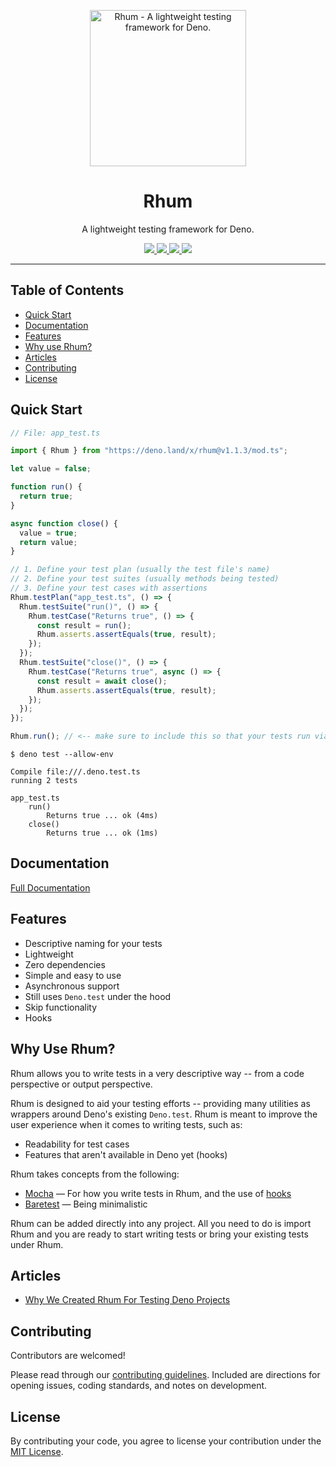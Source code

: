 <p align="center">
  <img src="./logo.svg" height="250" alt="Rhum - A lightweight testing framework for Deno.">
  <h1 align="center">Rhum</h1>
</p>
<p align="center">A lightweight testing framework for Deno.</p>
<p align="center">
  <a href="https://github.com/drashland/rhum/releases">
    <img src="https://img.shields.io/github/release/drashland/rhum.svg?color=bright_green&label=latest">
  </a>
  <a href="https://github.com/drashland/rhum/actions">
    <img src="https://img.shields.io/github/workflow/status/drashland/rhum/master?label=ci">
  </a>
  <a href="https://discord.gg/SgejNXq">
    <img src="https://img.shields.io/badge/chat-on%20discord-blue">
  </a>
  <a href="https://twitter.com/drash_land">
    <img src="https://img.shields.io/twitter/url?label=%40drash_land&style=social&url=https%3A%2F%2Ftwitter.com%2Fdrash_land">
  </a>
</p>

---

## Table of Contents
- [Quick Start](#quick-start)
- [Documentation](#documentation)
- [Features](#features)
- [Why use Rhum?](#why-use-rhum)
- [Articles](#articles)
- [Contributing](#contributing)
- [License](#license)

## Quick Start

```typescript
// File: app_test.ts

import { Rhum } from "https://deno.land/x/rhum@v1.1.3/mod.ts";

let value = false;

function run() {
  return true;
}

async function close() {
  value = true;
  return value;
}

// 1. Define your test plan (usually the test file's name)
// 2. Define your test suites (usually methods being tested)
// 3. Define your test cases with assertions
Rhum.testPlan("app_test.ts", () => {
  Rhum.testSuite("run()", () => {
    Rhum.testCase("Returns true", () => {
      const result = run();
      Rhum.asserts.assertEquals(true, result);
    });
  });
  Rhum.testSuite("close()", () => {
    Rhum.testCase("Returns true", async () => {
      const result = await close();
      Rhum.asserts.assertEquals(true, result);
    });
  });
});

Rhum.run(); // <-- make sure to include this so that your tests run via `deno test`
```

```
$ deno test --allow-env

Compile file:///.deno.test.ts
running 2 tests

app_test.ts
    run()
        Returns true ... ok (4ms)
    close()
        Returns true ... ok (1ms)
```

## Documentation

[Full Documentation](https://drash.land/rhum)

## Features

- Descriptive naming for your tests
- Lightweight
- Zero dependencies
- Simple and easy to use
- Asynchronous support
- Still uses `Deno.test` under the hood
- Skip functionality
- Hooks

## Why Use Rhum?

Rhum allows you to write tests in a very descriptive way -- from a code perspective or output perspective.

Rhum is designed to aid your testing efforts -- providing many utilities as wrappers around Deno's existing `Deno.test`. Rhum is meant to improve the user experience when it comes to writing tests, such as:

- Readability for test cases
- Features that aren't available in Deno yet (hooks)

Rhum takes concepts from the following:

* <a href="https://mochajs.org/" target="_BLANK">Mocha</a> &mdash; For how you write tests in Rhum, and the use of <a href="https://mochajs.org/#hooks" target="_BLANK">hooks</a>
* <a href="https://volument.com/baretest" target="_BLANK">Baretest</a> &mdash; Being minimalistic

Rhum can be added directly into any project. All you need to do is import Rhum and you are ready to start writing tests or bring your existing tests under Rhum.

## Articles

* [Why We Created Rhum For Testing Deno Projects](https://dev.to/crookse_/why-we-created-rhum-for-testing-deno-projects-33mf)

## Contributing

Contributors are welcomed!

Please read through our [contributing guidelines](./.github/CONTRIBUTING.md). Included are directions for opening issues, coding standards, and notes on development.

## License
By contributing your code, you agree to license your contribution under the [MIT License](./LICENSE).
